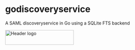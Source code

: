 # godiscoveryservice
A SAML discoveryservice in Go using a SQLite FTS backend

<img alt="Header logo" class="w-svg" height="47" src="https://dgzoq9b5asjg1.cloudfront.net/production/images/static/header/header-logo.svg" width="219">
